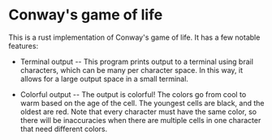 # Conway's game of life

This is a rust implementation of Conway's game of life. It has a few notable features:

* Terminal output -- This program prints output to a terminal using brail
  characters, which can be many per character space. In this way, it allows for a large output space in
  a small terminal.

* Colorful output -- The output is colorful! The colors go from cool to warm based on the age of the cell.
  The youngest cells are black, and the oldest are red. Note that every character must have the same color,
  so there will be inaccuracies when there are multiple cells in one character that need different colors.
